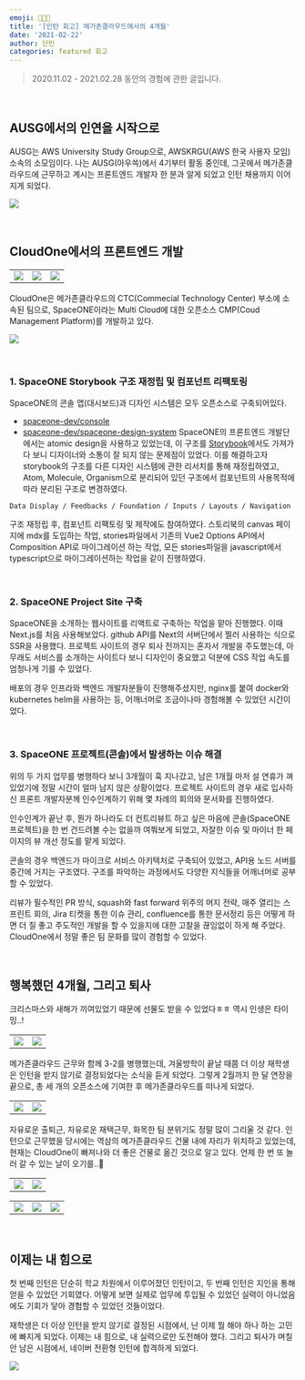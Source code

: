 ```yaml
---
emoji: 👩🏻‍💻
title: '[인턴 회고] 메가존클라우드에서의 4개월'
date: '2021-02-22'
author: 단민
categories: featured 회고
---
```


> 2020.11.02 - 2021.02.28 동안의 경험에 관한 글입니다.

&nbsp;

## AUSG에서의 인연을 시작으로

AUSG는 AWS University Study Group으로, AWSKRGU(AWS 한국 사용자 모임) 소속의 소모임이다. 나는 AUSG(아우쓱)에서 4기부터 활동 중인데, 그곳에서 메가존클라우드에 근무하고 계시는 프론트엔드 개발자 한 분과 알게 되었고 인턴 채용까지 이어지게 되었다.

![](2-0.png)

&nbsp;

## CloudOne에서의 프론트엔드 개발

| | | |
| - | - | - |
| ![](2-1.png) | ![](2-2.png) | ![](2-3.png) |


CloudOne은 메가존클라우드의 CTC(Commecial Technology Center) 부소에 소속된 팀으로, SpaceONE이라는 Multi Cloud에 대한 오픈소스 CMP(Coud Management Platform)를 개발하고 있다.

![](2-4.jpeg)

&nbsp;

### 1. SpaceONE Storybook 구조 재정립 및 컴포넌트 리팩토링

SpaceONE의 콘솔 앱(대시보드)과 디자인 시스템은 모두 오픈소스로 구축되어있다.
- [spaceone-dev/console](https://github.com/spaceone-dev/console)
- [spaceone-dev/spaceone-design-system](https://github.com/spaceone-dev/spaceone-design-system)
SpaceONE의 프론트엔드 개발단에서는 atomic design을 사용하고 있었는데, 이 구조를 [Storybook](https://storybook.developer.spaceone.dev/?path=/story/atoms-badges--default-case)에서도 가져가다 보니 디자이너와 소통이 잘 되지 않는 문제점이 있었다. 이를 해결하고자 storybook의 구조를 다른 디자인 시스템에 관한 리서치를 통해 재정립하였고, Atom, Molecule, Organism으로 분리되어 있던 구조에서 컴포넌트의 사용목적에 따라 분리된 구조로 변경하였다.

`Data Display / Feedbacks / Foundation / Inputs / Layouts / Navigation`

구조 재정립 후, 컴포넌트 리팩토링 및 제작에도 참여하였다. 스토리북의 canvas 페이지에 mdx를 도입하는 작업, stories파일에서 기존의 Vue2 Options API에서 Composition API로 마이그레이션 하는 작업, 모든 stories파일을 javascript에서 typescript으로 마이그레이션하는 작업을 같이 진행하였다.

&nbsp;

### 2. SpaceONE Project Site 구축

SpaceONE을 소개하는 웹사이트를 리액트로 구축하는 작업을 맡아 진행했다. 이때 Next.js를 처음 사용해보았다. github API를 Next의 서버단에서 찔러 사용하는 식으로 SSR을 사용했다. 프로젝트 사이트의 경우 퇴사 전까지는 혼자서 개발을 주도했는데, 아무래도 서비스를 소개하는 사이트다 보니 디자인이 중요했고 덕분에 CSS 작업 속도를 엄청나게 기를 수 있었다.

배포의 경우 인프라와 백엔드 개발자분들이 진행해주셨지만, nginx를 붙여 docker와 kubernetes helm을 사용하는 등, 어깨너머로 조금이나마 경험해볼 수 있었던 시간이었다.

&nbsp;

### 3. SpaceONE 프로젝트(콘솔)에서 발생하는 이슈 해결

위의 두 가지 업무를 병행하다 보니 3개월이 훅 지나갔고, 남은 1개월 마저 설 연휴가 껴있었기에 정말 시간이 얼마 남지 않은 상황이었다. 프로젝트 사이트의 경우 새로 입사하신 프론트 개발자분께 인수인계하기 위해 몇 차례의 회의와 문서화를 진행하였다.

인수인계가 끝난 후, 뭔가 하나라도 더 컨트리뷰트 하고 싶은 마음에 콘솔(SpaceONE 프로젝트)을 한 번 건드려볼 수는 없을까 여쭤보게 되었고, 자잘한 이슈 및 마이너 한 페이지의 뷰 개선 정도를 맡게 되었다.

콘솔의 경우 백엔드가 마이크로 서비스 아키텍처로 구축되어 있었고, API용 노드 서버를 중간에 거치는 구조였다. 구조를 파악하는 과정에서도 다양한 지식들을 어깨너머로 공부할 수 있었다.

리뷰가 필수적인 PR 방식, squash와 fast forward 위주의 머지 전략, 매주 열리는 스프린트 회의, Jira 티켓을 통한 이슈 관리, confluence를 통한 문서정리 등은 어떻게 하면 더 질 좋고 주도적인 개발을 할 수 있을지에 대한 고찰을 끊임없이 하게 해 주었다. CloudOne에서 정말 좋은 팀 문화를 많이 경험할 수 있었다.

&nbsp;

## 행복했던 4개월, 그리고 퇴사
 
크리스마스와 새해가 끼여있었기 때문에 선물도 받을 수 있었다ㅎㅎ 역시 인생은 타이밍..!

| | |
| - | - |
| ![](2-5.jpeg) | ![](2-6.jpeg) |

메가존클라우드 근무와 함께 3-2를 병행했는데, 겨울방학이 끝날 때쯤 더 이상 재학생은 인턴을 받지 않기로 결정되었다는 소식을 듣게 되었다. 그렇게 2월까지 한 달 연장을 끝으로, 총 세 개의 오픈소스에 기여한 후 메가존클라우드를 떠나게 되었다.

| | |
| - | - |
| ![](2-7.png) | ![](2-8.png) |

자유로운 출퇴근, 자유로운 재택근무, 화목한 팀 분위기도 정말 많이 그리울 것 같다. 인턴으로 근무했을 당시에는 역삼의 메가존클라우드 건물 내에 자리가 위치하고 있었는데, 현재는 CloudOne이 빠져나와 더 좋은 건물로 옮긴 것으로 알고 있다. 언제 한 번 또 놀러 갈 수 있는 날이 오기를..🥺

| | |
| - | - |
| ![](2-9.jpeg) | ![](2-10.png) |

| | | |
| - | - | - |
| ![](2-11.jpeg) | ![](2-12.png) | ![](2-13.png) |

&nbsp;

## 이제는 내 힘으로
 
첫 번째 인턴은 단순히 학교 차원에서 이루어졌던 인턴이고, 두 번째 인턴은 지인을 통해 얻을 수 있었던 기회였다. 어떻게 보면 실제로 업무에 투입될 수 있었던 실력이 아니었음에도 기회가 닿아 경험할 수 있었던 것들이었다.

재학생은 더 이상 인턴을 받지 않기로 결정된 시점에서, 난 이제 뭘 해야 하나 하는 고민에 빠지게 되었다. 이제는 내 힘으로, 내 실력으로만 도전해야 했다. 그리고 퇴사가 며칠 안 남은 시점에서, 네이버 전환형 인턴에 합격하게 되었다.

![](2-14.png)
